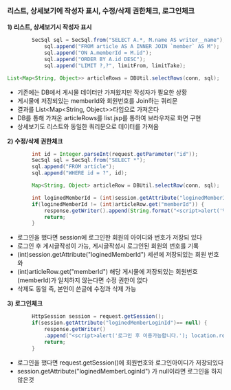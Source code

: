 ### 리스트, 상세보기에 작성자 표시, 수정/삭제 권한체크, 로그인체크

**1\) 리스트, 상세보기시 작성자 표시**

```java
		SecSql sql = SecSql.from("SELECT A.*, M.name AS writer__name");
			sql.append("FROM article AS A INNER JOIN `member` AS M");
			sql.append("ON A.memberId = M.id");
			sql.append("ORDER BY A.id DESC");
			sql.append("LIMIT ?,?", limitFrom, limitTake);

List<Map<String, Object>> articleRows = DBUtil.selectRows(conn, sql);
```

- 기존에는 DB에서 게시물 데이터만 가져왔지만 작성자가 필요한 상황
- 게시물에 저장되있는 memberId와 회원번호를 Join하는 쿼리문
- 결과를 List<Map<String, Object>>타입으로 가져온다
- DB를 통해 가져온 articleRows를 list.jsp를 통하여 브라우저로 화면 구현
- 상세보기도 리스트와 동일한 쿼리문으로 데이터를 가져옴 

**2\) 수정/삭제 권한체크**

```java
        int id = Integer.parseInt(request.getParameter("id"));
        SecSql sql = SecSql.from("SELECT *");
        sql.append("FROM article");
        sql.append("WHERE id = ?", id);

        Map<String, Object> articleRow = DBUtil.selectRow(conn, sql);

        int loginedMemberId = (int)session.getAttribute("loginedMemberId");
        if(loginedMemberId != (int)articleRow.get("memberId")) {
            response.getWriter().append(String.format("<script>alert('%d번 글에 대한 수정 권한이 없습니다.'); location.replace('list');</script>", id));
            return;
        }	
```

- 로그인을 했다면 session에 로그인한 회원의 아이디와 번호가 저장되 있다
- 로그인 후 게시글작성이 가능, 게시글작성시 로그인된 회원의 번호를 기록
- (int)session.getAttribute("loginedMemberId") 세션에 저장되있는 회원 번호와
- (int)articleRow.get("memberId") 해당 게시물에 저장되있는 회원번호(memberId)가 일치하지 않는다면 수정 권한이 없다
- 삭제도 동일 즉, 본인이 쓴글에 수정과 삭제 가능

**3\) 로그인체크**

```java
		HttpSession session = request.getSession();
		if(session.getAttribute("loginedMemberLoginId")== null) {
			response.getWriter()
			.append("<script>alert('로그인 후 이용가능합니다.'); location.replace('join');</script>");
			return;
		}
```

- 로그인을 했다면 request.getSession()에 회원번호와 로그인아이디가 저장되있다
- session.getAttribute("loginedMemberLoginId") 가 null이라면 로그인을 하지 않은것



